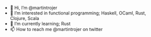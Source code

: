 - 👋 Hi, I’m @martintrojer
- 👀 I’m interested in functional programming; Haskell, OCaml, Rust, Clojure, Scala
- 🌱 I’m currently learning; Rust
- 📫 How to reach me @martintrojer on twitter

<!---
martintrojer/martintrojer is a ✨ special ✨ repository because its `README.md` (this file) appears on your GitHub profile.
You can click the Preview link to take a look at your changes.
--->
